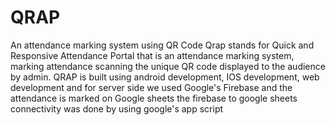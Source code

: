 # QRAP
An attendance marking system using QR Code
Qrap stands for Quick and Responsive Attendance Portal that is an attendance marking system, marking attendance scanning the unique QR code displayed to the audience by admin. QRAP is built using android development, IOS development, web development and for server side we used Google's Firebase and the attendance is marked on Google sheets 
the firebase to google sheets connectivity was done by using google's app script
